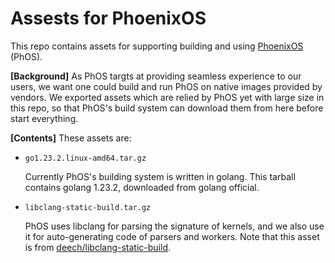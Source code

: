 # Assests for PhoenixOS

This repo contains assets for supporting building and using <a href="https://github.com/SJTU-IPADS/PhoenixOS">PhoenixOS</a> (PhOS).

<b>[Background]</b> As PhOS targts at providing seamless experience to our users, we want one could build and run PhOS on native images provided by vendors. We exported assets which are relied by PhOS yet with large size in this repo, so that PhOS's build system can download them from here before start everything.

<b>[Contents]</b> These assets are:

* `go1.23.2.linux-amd64.tar.gz`

    Currently PhOS's building system is written in golang. This tarball contains golang 1.23.2, downloaded from golang official.

* `libclang-static-build.tar.gz`

    PhOS uses libclang for parsing the signature of kernels, and we also use it for auto-generating code of parsers and workers. Note that this asset is from <a href="https://github.com/deech/libclang-static-build">deech/libclang-static-build</a>.
